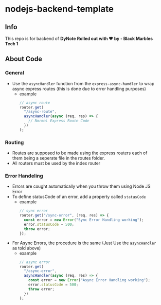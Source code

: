 # nodejs-backend-template

## Info

This repo is for backend of **DyNote**
**Rolled out with ❤️ by - Black Marbles Tech 1**

## About Code

### General

- Use the `asyncHandler` function from the `express-async-handler` to wrap async express routes (this is done due to error handling purposes)
  - example
    ```javascript
    // async route
    router.get(
      "/async-route",
      asyncHandler(async (req, res) => {
        // Normal Express Route Code
      })
    );
    ```

### Routing

- Routes are supposed to be made using the express routers each of them being a seperate file in the routes folder.
- All routers must be used by the index router

### Error Handeling

- Errors are cought automatically when you throw them using Node JS Error
- To define statusCode of an error, add a property called `statusCode`
  - example
    ```javascript
    // sync error
    router.get("/sync-error", (req, res) => {
      const error = new Error("Sync Error Handling working");
      error.statusCode = 500;
      throw error;
    });
    ```
- For Async Errors, the procedure is the same (Just Use the `asyncHandler` as told above)
  - example
    ```javascript
    // async error
    router.get(
      "/async-error",
      asyncHandler(async (req, res) => {
        const error = new Error("Async Error Handling working");
        error.statusCode = 500;
        throw error;
      })
    );
    ```

